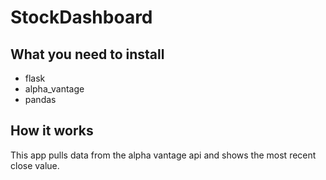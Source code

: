# StockDashboard

## What you need to install
- flask
- alpha_vantage
- pandas

## How it works
This app pulls data from the alpha vantage api and shows the most recent close value.
